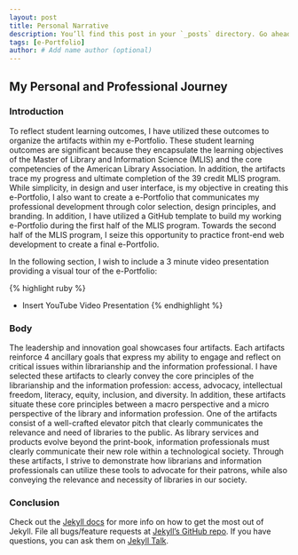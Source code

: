 ```yaml
---
layout: post
title: Personal Narrative
description: You’ll find this post in your `_posts` directory. Go ahead and edit it and re-build the site to see your changes. # Add post description (optional)
tags: [e-Portfolio]
author: # Add name author (optional)
---
```

## My Personal and Professional Journey

### Introduction

To reflect student learning outcomes, I have utilized these outcomes to organize the artifacts within my e-Portfolio.  These student learning outcomes are significant because they encapsulate the learning objectives of the Master of Library and Information Science (MLIS) and the core competencies of the American Library Association. In addition, the artifacts trace my progress and ultimate completion of the 39 credit MLIS program. While simplicity, in design and user interface, is my objective in creating this e-Portfolio, I also want to create a e-Portfolio that communicates my professional development through color selection, design principles, and branding. In addition, I have utilized a GitHub template to build my working e-Portfolio during the first half of the MLIS program. Towards the second half of the MLIS program, I seize this opportunity to practice front-end web development to create a final e-Portfolio.

In the following section, I wish to include a 3 minute video presentation providing a visual tour of the e-Portfolio:

{% highlight ruby %}
- Insert YouTube Video Presentation
{% endhighlight %}

### Body

The leadership and innovation goal showcases four artifacts. Each artifacts reinforce 4 ancillary goals that express my ability to engage and reflect on critical issues within librarianship and the information professional. I have selected these artifacts to clearly convey the core principles of the librarianship and the information profession: access, advocacy, intellectual freedom, literacy, equity, inclusion, and diversity. In addition, these artifacts situate these core principles between a macro perspective and a micro perspective of the library and information profession. One of the artifacts consist of a well-crafted elevator pitch that clearly communicates the relevance and need of libraries to the public. As library services and products evolve beyond the print-book, information professionals must clearly communicate their new role within a technological society. Through these artifacts, I strive to demonstrate how librarians and information professionals can utilize these tools to advocate for their patrons, while also conveying the relevance and necessity of libraries in our society. 

### Conclusion


Check out the [Jekyll docs][jekyll-docs] for more info on how to get the most out of Jekyll. File all bugs/feature requests at [Jekyll’s GitHub repo][jekyll-gh]. If you have questions, you can ask them on [Jekyll Talk][jekyll-talk].

[jekyll-docs]: https://jekyllrb.com/docs/home
[jekyll-gh]:   https://github.com/jekyll/jekyll
[jekyll-talk]: https://talk.jekyllrb.com/
